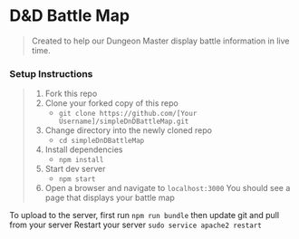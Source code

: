 # D&D Battle Map

> Created to help our Dungeon Master display battle information in live time.

### Setup Instructions

> 1. Fork this repo
> 1. Clone your forked copy of this repo
>    - `git clone https://github.com/[Your Username]/simpleDnDBattleMap.git`
> 1. Change directory into the newly cloned repo
>    - `cd simpleDnDBattleMap`
> 1. Install dependencies
>    - `npm install`
> 1. Start dev server
>    - `npm start`
> 1. Open a browser and navigate to `localhost:3000` You should see a page that displays your battle map

To upload to the server, first run `npm run bundle` then update git and pull from your server
Restart your server `sudo service apache2 restart`
